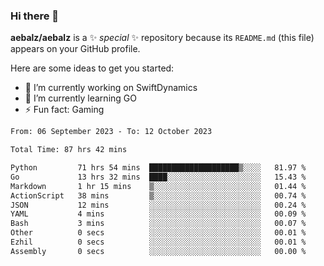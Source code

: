 ### Hi there 👋

**aebalz/aebalz** is a ✨ _special_ ✨ repository because its `README.md` (this file) appears on your GitHub profile.

Here are some ideas to get you started:

- 🔭 I’m currently working on SwiftDynamics
- 🌱 I’m currently learning GO
-  ⚡ Fun fact: Gaming
  
  <!--
- 👯 I’m looking to collaborate on ...
- 🤔 I’m looking for help with ...
- 💬 Ask me about ...
- 📫 How to reach me: ...
- 😄 Pronouns: ...
-->

<!--START_SECTION:waka-->

```txt
From: 06 September 2023 - To: 12 October 2023

Total Time: 87 hrs 42 mins

Python         71 hrs 54 mins  ████████████████████▒░░░░   81.97 %
Go             13 hrs 32 mins  ████░░░░░░░░░░░░░░░░░░░░░   15.43 %
Markdown       1 hr 15 mins    ▒░░░░░░░░░░░░░░░░░░░░░░░░   01.44 %
ActionScript   38 mins         ▒░░░░░░░░░░░░░░░░░░░░░░░░   00.74 %
JSON           12 mins         ░░░░░░░░░░░░░░░░░░░░░░░░░   00.24 %
YAML           4 mins          ░░░░░░░░░░░░░░░░░░░░░░░░░   00.09 %
Bash           3 mins          ░░░░░░░░░░░░░░░░░░░░░░░░░   00.07 %
Other          0 secs          ░░░░░░░░░░░░░░░░░░░░░░░░░   00.01 %
Ezhil          0 secs          ░░░░░░░░░░░░░░░░░░░░░░░░░   00.01 %
Assembly       0 secs          ░░░░░░░░░░░░░░░░░░░░░░░░░   00.00 %
```

<!--END_SECTION:waka-->
